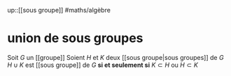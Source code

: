 up::[[sous groupe]]
#maths/algèbre 
# union de sous groupes
Soit $G$ un [[groupe]]
Soient $H$ et $K$ deux [[sous groupe|sous groupes]] de $G$
$H\cup K$ est [[sous groupe]] de $G$ **si et seulement si** $K\subset H$ ou $H\subset K$


